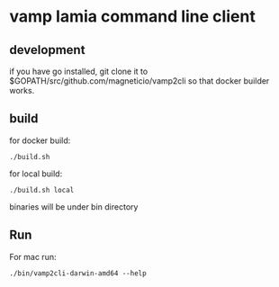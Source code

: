 # vamp lamia command line client

## development
if you have go installed,
git clone it to $GOPATH/src/github.com/magneticio/vamp2cli
so that docker builder works.

## build

for docker build:
```
./build.sh
```
for local build:
```
./build.sh local
```

binaries will be under bin directory

## Run
For mac run:
```
./bin/vamp2cli-darwin-amd64 --help
```
